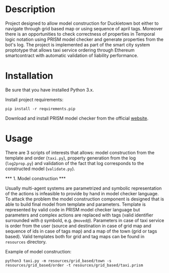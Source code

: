 # Description
Project designed to allow model construction for Duckietown bot either to navigate through grid based map or using sequence of 
april tags. Moreover there is an opportunities to check correctness of properties in Temporal logic notation using PRISM model
checker and generate properties from the bot's log. The project is implemented as part of the smart city system 
proptotype that allows taxi service ordering through Ethereum smartcontract with automatic validation of liability performance.

# Installation

Be sure that you have installed Python 3.x.

Install project requirements:

```pip install -r requirements.pip```

Download and install PRISM model checker from the official [website](http://www.prismmodelchecker.org).

# Usage

There are 3 scripts of interests that allows: model construction from the template and order (```taxi.py```), 
property generation from the log (```log2prop.py```) and 
validation of the fact that log corresponds to the constructed model (```validate.py```).

*** 1. Model construction ***

Usually multi-agent systems are parametrized and symbolic representation of the actions is infeasible to provide by hand 
in model checker language. To attack the problem the model construction component is designed that is able to build final 
model from template and parameters. Template is represented by valid code in PRISM model checker language but parameters and 
complex actions are replaced with tags (valid identifier surrounded with ```@``` symbold, e.g. ```@moved@```). Parameters in 
case of taxi service is order from the user (source and destination in case of grid map and sequence of ids in case of tags map) and a map of the town (grid or tags based). Valid templates both for grid and tag maps can be found in ```resources``` directory.

Example of model construction:

```python3 taxi.py -m resources/grid_based/town -s resources/grid_based/order -t resources/grid_based/taxi.prism```
